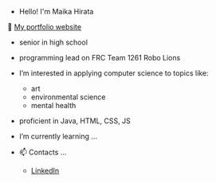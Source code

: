 - Hello! I'm Maika Hirata

🌱 [My portfolio website](https://uni-mairata.github.io/)

- senior in high school
- programming lead on FRC Team 1261 Robo Lions

- I’m interested in applying computer science to topics like:
  - art
  - environmental science
  - mental health
- proficient in Java, HTML, CSS, JS

-  I’m currently learning ...

- 📫 Contacts ...
  - [LinkedIn](https://www.linkedin.com/in/maika-hirata-uni-mairata/)

<!---
uni-mairata/uni-mairata is a ✨ special ✨ repository because its `README.md` (this file) appears on your GitHub profile.
You can click the Preview link to take a look at your changes.
--->
